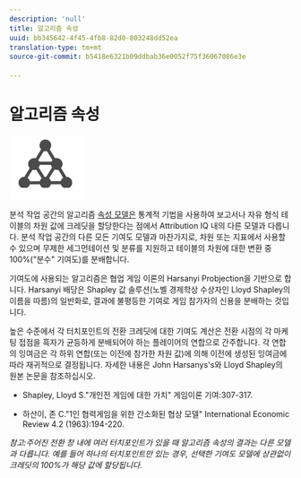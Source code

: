 ```yaml
---
description: 'null'
title: 알고리즘 속성
uuid: bb345642-4f45-4fb8-82d0-803248dd52ea
translation-type: tm+mt
source-git-commit: b5418e6321b09ddbab36e0052f75f36067086e3e

---
```



# 알고리즘 속성

![알고리즘](assets/algorithmic.png)

분석 작업 공간의 알고리즘 [속성 모델은](https://docs.adobe.com/content/help/en/analytics/analyze/analysis-workspace/panels/attribution/attribution.html#attribution-models) 통계적 기법을 사용하여 보고서나 자유 형식 테이블의 차원 값에 크레딧을 할당한다는 점에서 Attribution IQ 내의 다른 모델과 다릅니다. 분석 작업 공간의 다른 모든 기여도 모델과 마찬가지로, 차원 또는 지표에서 사용할 수 있으며 무제한 세그먼테이션 및 분류를 지원하고 테이블의 차원에 대한 변환 중 100%(&quot;분수&quot; 기여도)를 분배합니다.

기여도에 사용되는 알고리즘은 협업 게임 이론의 Harsanyi Probjection을 기반으로 합니다. Harsanyi 배당은 Shapley 값 솔루션(노벨 경제학상 수상자인 Lloyd Shapley의 이름을 따름)의 일반화로, 결과에 불평등한 기여로 게임 참가자의 신용을 분배하는 것입니다.

높은 수준에서 각 터치포인트의 전환 크레딧에 대한 기여도 계산은 전환 시점의 각 마케팅 접점을 흑자가 균등하게 분배되어야 하는 플레이어의 연합으로 간주합니다. 각 연합의 잉여금은 각 하위 연합(또는 이전에 참가한 차원 값)에 의해 이전에 생성된 잉여금에 따라 재귀적으로 결정됩니다. 자세한 내용은 John Harsanys&#39;s와 Lloyd Shapley의 원본 논문을 참조하십시오.

* Shapley, Lloyd S.&quot;개인전 게임에 대한 가치&quot; 게임이론 기여:307-317.

* 하산이, 존 C.&quot;1인 협력게임을 위한 간소화된 협상 모델&quot; International Economic Review 4.2 (1963):194-220.

*참고:주어진 전환 창 내에 여러 터치포인트가 있을 때 알고리즘 속성의 결과는 다른 모델과 다릅니다. 예를 들어 하나의 터치포인트만 있는 경우, 선택한 기여도 모델에 상관없이 크레딧의 100%가 해당 값에 할당됩니다.*